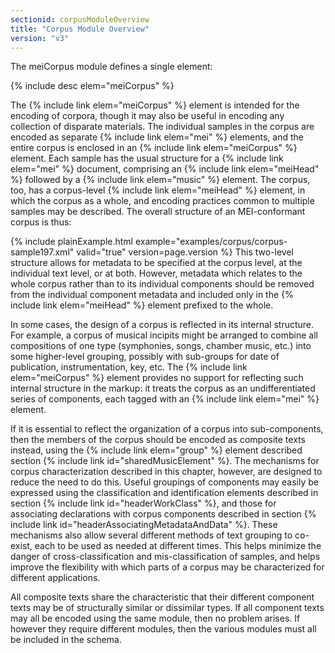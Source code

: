 ```yaml
---
sectionid: corpusModuleOverview
title: "Corpus Module Overview"
version: "v3"
---
```


The meiCorpus module defines a single element:



{% include desc elem="meiCorpus" %}




The {% include link elem="meiCorpus" %} element is intended for the encoding of corpora, though
it may also be useful in encoding any collection of disparate materials. The individual
samples in the corpus are encoded as separate {% include link elem="mei" %} elements, and the
entire corpus is enclosed in an {% include link elem="meiCorpus" %} element. Each sample has the
usual structure for a {% include link elem="mei" %} document, comprising an {% include link elem="meiHead" %} followed by a {% include link elem="music" %} element. The corpus, too, has a
corpus-level {% include link elem="meiHead" %} element, in which the corpus as a whole, and
encoding practices common to multiple samples may be described. The overall structure
of an
MEI-conformant corpus is thus:

{% include plainExample.html example="examples/corpus/corpus-sample197.xml" valid="true" version=page.version %}
This two-level structure allows for metadata to be specified at the corpus level,
at the
individual text level, or at both. However, metadata which relates to the whole corpus
rather
than to its individual components should be removed from the individual component
metadata and
included only in the {% include link elem="meiHead" %} element prefixed to the whole.

In some cases, the design of a corpus is reflected in its internal structure. For
example, a
corpus of musical incipits might be arranged to combine all compositions of one type
(symphonies, songs, chamber music, etc.) into some higher-level grouping, possibly
with
sub-groups for date of publication, instrumentation, key, etc. The {% include link elem="meiCorpus" %} element provides no support for reflecting such internal structure in the
markup: it treats the corpus as an undifferentiated series of components, each tagged
with an
{% include link elem="mei" %} element.

If it is essential to reflect the organization of a corpus into sub-components, then
the
members of the corpus should be encoded as composite texts instead, using the {% include link elem="group" %} element described section {% include link id="sharedMusicElement" %}. The mechanisms
for corpus characterization described in this chapter, however, are designed to reduce
the
need to do this. Useful groupings of components may easily be expressed using the
classification and identification elements described in section {% include link id="headerWorkClass" %}, and those for associating declarations with corpus components described in section
{% include link id="headerAssociatingMetadataAndData" %}. These mechanisms also allow several different
methods of text grouping to co-exist, each to be used as needed at different times.
This helps
minimize the danger of cross-classification and mis-classification of samples, and
helps
improve the flexibility with which parts of a corpus may be characterized for different
applications.

All composite texts share the characteristic that their different component texts
may be of
structurally similar or dissimilar types. If all component texts may all be encoded
using the
same module, then no problem arises. If however they require different modules, then
the
various modules must all be included in the schema. 



